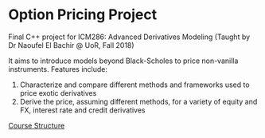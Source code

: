 # Option Pricing Project
Final C++ project for ICM286: Advanced Derivatives Modeling (Taught by Dr Naoufel El Bachir @ UoR, Fall 2018)

It aims to introduce models beyond Black-Scholes to price non-vanilla instruments. 
Features include:
  1. Characterize and compare different methods and frameworks used to price exotic derivatives
  2. Derive the price, assuming different methods, for a variety of equity and FX, interest rate and credit derivatives

[Course Structure](https://www.reading.ac.uk/modules/document.aspx?modP=ICM286&modYR=1819)
